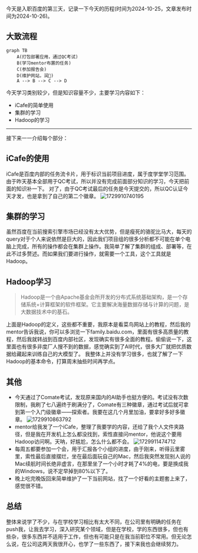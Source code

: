 今天是入职百度的第三天，记录一下今天的历程(时间为2024-10-25，文章发布时间为2024-10-26)。

## 大致流程

```mermaid
graph TB
    A(打包部署应用，通过QC考试)
    B(学习mentor布置的任务)
    C(参加报告会)
    D(维护网站，润🏃)
    A --> B --> C --> D
```

今天学习类别较少，但是知识容量不少，主要学习内容如下：
- iCafe的简单使用
- 集群的学习
- Hadoop的学习

---
接下来一一介绍每个部分：

## iCafe的使用
iCafe是百度内部的任务流卡片，用于标识当前项目进度，属于度学堂学习范围。由于昨天基本全部用于QC考试，所以并没有完成前面部分知识的学习，今天把前面的知识补一下。
对了，由于QC考试最后的任务是今天提交的，所以QC认证今天才发，也是拿到了自己的第二个徽章。
![1729910740195](https://github.com/user-attachments/assets/4d1513b3-0196-42f9-83cd-0847a68feb77)

## 集群的学习
虽然百度在当前搜索引擎市场已经没有太大优势，但是瘦死的骆驼比马大，每天的query对于个人来说依然是巨大的，因此我们项目组的很多分析都不可能在单个电脑上完成，所有的操作都会在集群上操作。我简单了解了集群的组成、部署等，在此不过多赘述。而如果我们要进行操作，就需要一个工具，这个工具就是Hadoop。

## Hadoop学习
> Hadoop是一个由Apache基金会所开发的分布式系统基础架构，是一个存储系统+计算框架的软件框架。它主要解决海量数据存储与计算的问题，是大数据技术中的基石。

上面是Hadoop的定义，这些都不重要，我原本是看菜鸟网站上的教程，然后我的mentor告诉我说，你可以多浏览一下family.baidu.com，里面有很多高质量的教程，然后我就转战到百度内部社区，发现确实有很多全面的教程。偷偷说一下，这里面也有很多非度厂人搜不到的数据，感觉确实到了AI时代，很多大厂就把优质数据给藏起来训练自己的大模型了。
我整体上并没有学习很多，也就了解了一下Hadoop的基本命令，打算周末抽些时间再学点。

## 其他
- 今天通过了Comate考试，发现原来国内的AI助手也挺方便的。考试没有次数限制，我刷了七八遍终于刷满分了，Comate有三种徽章，通过考试后就可拿到第一个入门级徽章——探索者。我要在这几个月里加油，要拿好多好多徽章。
![1729910863792](https://github.com/user-attachments/assets/d37b7d65-cff2-48cd-ae0a-05d0817f9a3c)
- mentor给我发了一个iCafe，整理了我要学的内容，还给了我个人文件夹路径，但是我在开发机上怎么都没找到，索性直接问mentor，他说这个要用Hadoop访问啊。天呐，好尴尬，怎么什么都不会。
![1729911474712](https://github.com/user-attachments/assets/f0e1d5c2-24e3-4f13-945c-332184ad1702)
- 每周五都要参加一个会，用于汇报各个小组的进度，由于刚来，听得云里雾里，索性最后直接摆烂，坐在最后面玩自己的Mac，然后我突然发现别人说的Mac续航时间长绝非虚言，在那里坐了一个小时才耗了4%的电，要是换成我的Windows，说不定早掉到80%以下了。
- 晚上吃完晚饭回来简单维护了一下当前网站，找了一个好看的主题套上来了，感觉很不错。

## 总结
整体来说学了不少，与在学校学习相比有太大不同，在公司里有明确的任务在push我，让我去学习，深入研究某个领域，但是在学校，学的东西很多，但也有些杂，很多东西并不适用于工作，但也有可能只是在我当前职位不常用。但无论怎么说，在公司这两天我很开心，也学了一些东西了，接下来我也会继续努力。